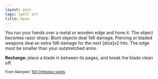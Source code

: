 ```yaml
---
layout: post
tags: spell art
title: Hone
---
```

You run your hands over a metal or wooden edge and hone it. The object becomes razor sharp. Blunt objects deal 1d6 damage. Piercing or bladed weapons deal an extra 1d6 damage for the next [dice]x2 hits. The edge must be smaller than your outstretched arms.

<b>Recharge:</b> place a blade in between its pages, and break the blade clean off.

<small>From Skerples' [100 Orthodox spells](https://coinsandscrolls.blogspot.com/2017/03/osr-100-orthodox-spells.html).</small>
